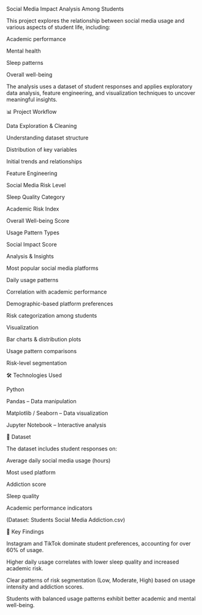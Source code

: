 Social Media Impact Analysis Among Students

This project explores the relationship between social media usage and various aspects of student life, including:

Academic performance

Mental health

Sleep patterns

Overall well-being

The analysis uses a dataset of student responses and applies exploratory data analysis, feature engineering, and visualization techniques to uncover meaningful insights.

📊 Project Workflow

Data Exploration & Cleaning

Understanding dataset structure

Distribution of key variables

Initial trends and relationships

Feature Engineering

Social Media Risk Level

Sleep Quality Category

Academic Risk Index

Overall Well-being Score

Usage Pattern Types

Social Impact Score

Analysis & Insights

Most popular social media platforms

Daily usage patterns

Correlation with academic performance

Demographic-based platform preferences

Risk categorization among students

Visualization

Bar charts & distribution plots

Usage pattern comparisons

Risk-level segmentation

🛠️ Technologies Used

Python

Pandas – Data manipulation

Matplotlib / Seaborn – Data visualization

Jupyter Notebook – Interactive analysis

📂 Dataset

The dataset includes student responses on:

Average daily social media usage (hours)

Most used platform

Addiction score

Sleep quality

Academic performance indicators

(Dataset: Students Social Media Addiction.csv)

🔑 Key Findings

Instagram and TikTok dominate student preferences, accounting for over 60% of usage.

Higher daily usage correlates with lower sleep quality and increased academic risk.

Clear patterns of risk segmentation (Low, Moderate, High) based on usage intensity and addiction scores.

Students with balanced usage patterns exhibit better academic and mental well-being.
